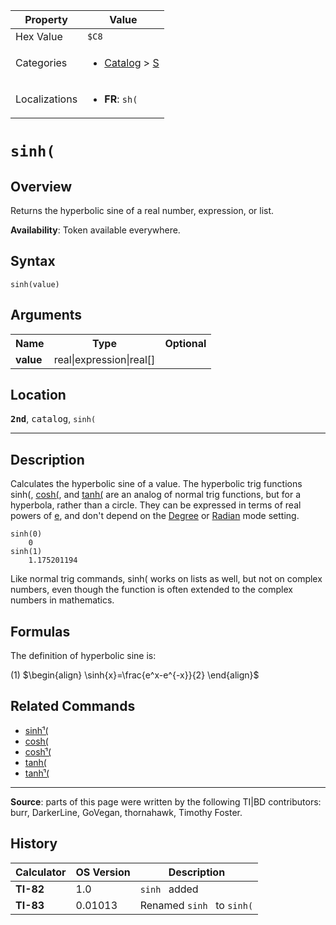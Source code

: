 | Property      | Value |
|---------------|-------|
| Hex Value     | `$C8`|
| Categories    | <ul><li>[Catalog](<../categories/Catalog.md>) > [S](<../categories/Catalog.md#S>)</li></ul> |
| Localizations | <ul><li><b>FR</b>: `sh(`</li></ul> |

# `sinh(`

## Overview
Returns the hyperbolic sine of a real number, expression, or list.


<b>Availability</b>: Token available everywhere.

## Syntax
`sinh(value)`

## Arguments
<table>
<tr><th>Name</th><th>Type</th><th>Optional</th></tr>

<tr><td><b>value</b></td><td>real|expression|real[]</td><td></td></tr>

</table>

## Location
<tt><kbd><b>2nd</b></kbd></tt>, <kbd>catalog</kbd>, `sinh(`
<hr>

## Description

Calculates the hyperbolic sine of a value. The hyperbolic trig functions sinh(, [cosh(](cosh\(.md), and [tanh(](tanh\(.md) are an analog of normal trig functions, but for a hyperbola, rather than a circle. They can be expressed in terms of real powers of [e](e-value), and don't depend on the [Degree](degree-mode) or [Radian](radian-mode) mode setting.

```ti-basic
sinh(0)
    0
sinh(1)
    1.175201194
```

Like normal trig commands, sinh( works on lists as well, but not on complex numbers, even though the function is often extended to the complex numbers in mathematics.

## Formulas

The definition of hyperbolic sine is:

(1) $`\begin{align} \sinh{x}=\frac{e^x-e^{-x}}{2} \end{align}`$ 

## Related Commands

*   [sinhֿ¹(](sinhֿ¹\(.md)
*   [cosh(](cosh\(.md)
*   [coshֿ¹(](coshֿ¹\(.md)
*   [tanh(](tanh\(.md)
*   [tanhֿ¹(](tanhֿ¹\(.md)

* * *

**Source**: parts of this page were written by the following TI|BD contributors: burr, DarkerLine, GoVegan, thornahawk, Timothy Foster.

## History
| Calculator | OS Version | Description |
|------------|------------|-------------|
| <b>TI-82</b> | 1.0 | `sinh ` added |
| <b>TI-83</b> | 0.01013 | Renamed `sinh ` to `sinh(`


